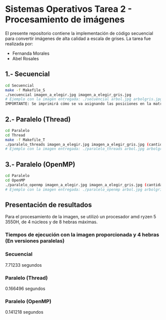 # Sistemas Operativos Tarea 2 - Procesamiento de imágenes

El presente repositorio contiene la implementación de código secuencial para convertir imágenes de alta calidad a escala de grises.
La tarea fue realizada por:
- Fernanda Morales
- Abel Rosales

## 1.- Secuencial
```bash
cd Secuencial
make -f Makefile_S
./secuencial imagen_a_elegir.jpg imagen_a_elegir_gris.jpg
# Ejemplo con la imagen entregada: ./secuencial arbol.jpg arbolgris.jpg
IMPORTANTE: Se imprimirá cómo se va asignando las posiciones en la matriz, para luego compartir el tiempo de ejecución
```

## 2.- Paralelo (Thread)
```bash
cd Paralelo
cd Thread
make -f Makefile_T
./paralelo_threads imagen_a_elegir.jpg imagen_a_elegir_gris.jpg (cantidad_de_hebras)
# Ejemplo con la imagen entregada: ./paralelo_threads arbol.jpg arbolgris.jpg 4
```

## 3.- Paralelo (OpenMP)
```bash
cd Paralelo
cd OpenMP
./paralelo_openmp imagen_a_elegir.jpg imagen_a_elegir_gris.jpg (cantidad_de_hebras)
# Ejemplo con la imagen entregada: ./paralelo_openmp arbol.jpg arbolgris.jpg 4
```

## Presentación de resultados
Para el procesamiento de la imagen, se utilizó un procesador amd ryzen 5 3550H, de 4 núcleos y de 8 hebras máximas.

### Tiempos de ejecución con la imagen proporcionada y 4 hebras (En versiones paralelas)

### Secuencial
7.71233 segundos

### Paralelo (Thread)
0.166496 segundos

### Paralelo (OpenMP) 
0.141218 segundos
